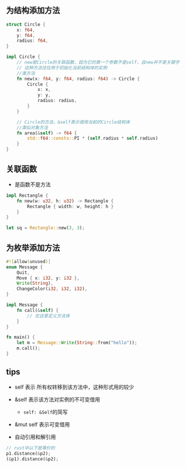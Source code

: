 

## 为结构添加方法
```rust
struct Circle {
    x: f64,
    y: f64,
    radius: f64,
}

impl Circle {
    // new是Circle的关联函数，因为它的第一个参数不是self，且new并不是关键字
    // 这种方法往往用于初始化当前结构体的实例
    //类方法
    fn new(x: f64, y: f64, radius: f64) -> Circle {
        Circle {
            x: x,
            y: y,
            radius: radius,
        }
    }

    // Circle的方法，&self表示借用当前的Circle结构体
    //类似对象方法
    fn area(&self) -> f64 {
        std::f64::consts::PI * (self.radius * self.radius)
    }
}

```

## 关联函数
+ 是函数不是方法
```rust
impl Rectangle {
    fn new(w: u32, h: u32) -> Rectangle {
        Rectangle { width: w, height: h }
    }
}

let sq = Rectangle::new(3, 3);

```

## 为枚举添加方法
```rust
#![allow(unused)]
enum Message {
    Quit,
    Move { x: i32, y: i32 },
    Write(String),
    ChangeColor(i32, i32, i32),
}

impl Message {
    fn call(&self) {
        // 在这里定义方法体
    }
}

fn main() {
    let m = Message::Write(String::from("hello"));
    m.call();
}
```


## tips
+ self 表示 所有权转移到该方法中，这种形式用的较少
+ &self 表示该方法对实例的不可变借用
    + `self: &Self`的简写
+ &mut self 表示可变借用

+ 自动引用和解引用
```rust
// rust中以下是等价的
p1.distance(&p2);
(&p1).distance(&p2);
```